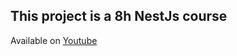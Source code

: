 ## This project is a 8h NestJs course

<p>Available on <a href="https://www.youtube.com/watch?v=fuskkKOiU5E&t=11832s">Youtube</a></p>
